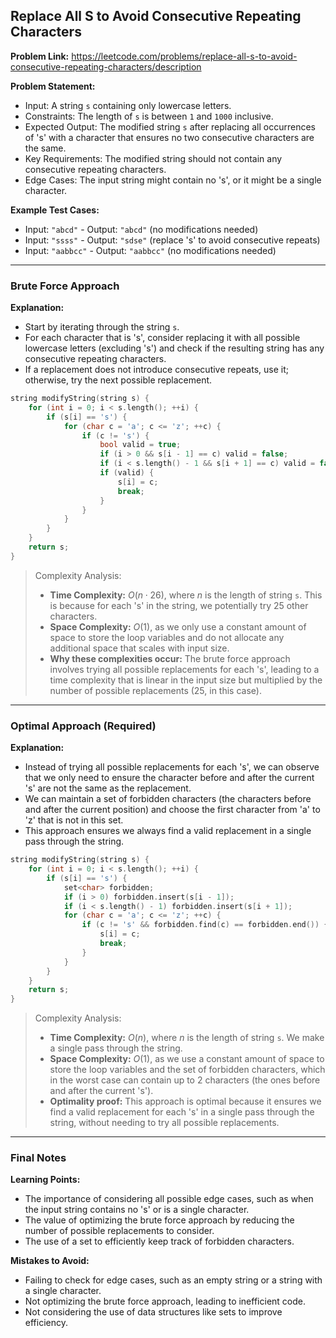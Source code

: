 ## Replace All S to Avoid Consecutive Repeating Characters

**Problem Link:** https://leetcode.com/problems/replace-all-s-to-avoid-consecutive-repeating-characters/description

**Problem Statement:**
- Input: A string `s` containing only lowercase letters.
- Constraints: The length of `s` is between `1` and `1000` inclusive.
- Expected Output: The modified string `s` after replacing all occurrences of 's' with a character that ensures no two consecutive characters are the same.
- Key Requirements: The modified string should not contain any consecutive repeating characters.
- Edge Cases: The input string might contain no 's', or it might be a single character.

**Example Test Cases:**
- Input: `"abcd"` - Output: `"abcd"` (no modifications needed)
- Input: `"ssss"` - Output: `"sdse"` (replace 's' to avoid consecutive repeats)
- Input: `"aabbcc"` - Output: `"aabbcc"` (no modifications needed)

---

### Brute Force Approach

**Explanation:**
- Start by iterating through the string `s`.
- For each character that is 's', consider replacing it with all possible lowercase letters (excluding 's') and check if the resulting string has any consecutive repeating characters.
- If a replacement does not introduce consecutive repeats, use it; otherwise, try the next possible replacement.

```cpp
string modifyString(string s) {
    for (int i = 0; i < s.length(); ++i) {
        if (s[i] == 's') {
            for (char c = 'a'; c <= 'z'; ++c) {
                if (c != 's') {
                    bool valid = true;
                    if (i > 0 && s[i - 1] == c) valid = false;
                    if (i < s.length() - 1 && s[i + 1] == c) valid = false;
                    if (valid) {
                        s[i] = c;
                        break;
                    }
                }
            }
        }
    }
    return s;
}
```

> Complexity Analysis:
> - **Time Complexity:** $O(n \cdot 26)$, where $n$ is the length of string `s`. This is because for each 's' in the string, we potentially try 25 other characters.
> - **Space Complexity:** $O(1)$, as we only use a constant amount of space to store the loop variables and do not allocate any additional space that scales with input size.
> - **Why these complexities occur:** The brute force approach involves trying all possible replacements for each 's', leading to a time complexity that is linear in the input size but multiplied by the number of possible replacements (25, in this case).

---

### Optimal Approach (Required)

**Explanation:**
- Instead of trying all possible replacements for each 's', we can observe that we only need to ensure the character before and after the current 's' are not the same as the replacement.
- We can maintain a set of forbidden characters (the characters before and after the current position) and choose the first character from 'a' to 'z' that is not in this set.
- This approach ensures we always find a valid replacement in a single pass through the string.

```cpp
string modifyString(string s) {
    for (int i = 0; i < s.length(); ++i) {
        if (s[i] == 's') {
            set<char> forbidden;
            if (i > 0) forbidden.insert(s[i - 1]);
            if (i < s.length() - 1) forbidden.insert(s[i + 1]);
            for (char c = 'a'; c <= 'z'; ++c) {
                if (c != 's' && forbidden.find(c) == forbidden.end()) {
                    s[i] = c;
                    break;
                }
            }
        }
    }
    return s;
}
```

> Complexity Analysis:
> - **Time Complexity:** $O(n)$, where $n$ is the length of string `s`. We make a single pass through the string.
> - **Space Complexity:** $O(1)$, as we use a constant amount of space to store the loop variables and the set of forbidden characters, which in the worst case can contain up to 2 characters (the ones before and after the current 's').
> - **Optimality proof:** This approach is optimal because it ensures we find a valid replacement for each 's' in a single pass through the string, without needing to try all possible replacements.

---

### Final Notes

**Learning Points:**
- The importance of considering all possible edge cases, such as when the input string contains no 's' or is a single character.
- The value of optimizing the brute force approach by reducing the number of possible replacements to consider.
- The use of a set to efficiently keep track of forbidden characters.

**Mistakes to Avoid:**
- Failing to check for edge cases, such as an empty string or a string with a single character.
- Not optimizing the brute force approach, leading to inefficient code.
- Not considering the use of data structures like sets to improve efficiency.
